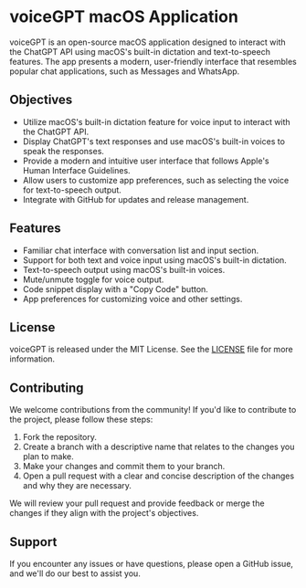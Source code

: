 # voiceGPT macOS Application

voiceGPT is an open-source macOS application designed to interact with the ChatGPT API using macOS's built-in dictation and text-to-speech features. The app presents a modern, user-friendly interface that resembles popular chat applications, such as Messages and WhatsApp.

## Objectives

- Utilize macOS's built-in dictation feature for voice input to interact with the ChatGPT API.
- Display ChatGPT's text responses and use macOS's built-in voices to speak the responses.
- Provide a modern and intuitive user interface that follows Apple's Human Interface Guidelines.
- Allow users to customize app preferences, such as selecting the voice for text-to-speech output.
- Integrate with GitHub for updates and release management.

## Features

- Familiar chat interface with conversation list and input section.
- Support for both text and voice input using macOS's built-in dictation.
- Text-to-speech output using macOS's built-in voices.
- Mute/unmute toggle for voice output.
- Code snippet display with a "Copy Code" button.
- App preferences for customizing voice and other settings.

## License

voiceGPT is released under the MIT License. See the [LICENSE](LICENSE) file for more information.

## Contributing

We welcome contributions from the community! If you'd like to contribute to the project, please follow these steps:

1. Fork the repository.
2. Create a branch with a descriptive name that relates to the changes you plan to make.
3. Make your changes and commit them to your branch.
4. Open a pull request with a clear and concise description of the changes and why they are necessary.

We will review your pull request and provide feedback or merge the changes if they align with the project's objectives.

## Support

If you encounter any issues or have questions, please open a GitHub issue, and we'll do our best to assist you.
